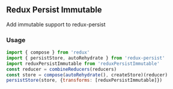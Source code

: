 ## Redux Persist Immutable
Add immutable support to redux-persist

### Usage
```js
import { compose } from 'redux'
import { persistStore, autoRehydrate } from 'redux-persist'
import reduxPersistImmutable from 'reduxPersistImmutable'
const reducer = combineReducers(reducers)
const store = compose(autoRehydrate(), createStore)(reducer)
persistStore(store, {transforms: [reduxPersistImmutable]})
```
